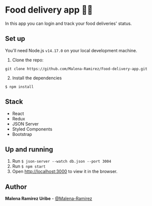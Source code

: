 # Food delivery app 🍔🍕

In this app you can login and track your food deliveries' status. 


## Set up

You'll need Node.js ```v14.17.0``` on your local development machine.

1. Clone the repo:
```
git clone https://github.com/Malena-Ramirez/Food-delivery-app.git
```

2. Install the dependencies

```
$ npm install
```

## Stack
- React
- Redux
- JSON Server
- Styled Components
- Bootstrap

## Up and running
1. Run ```$ json-server --watch db.json --port 3004```
2. Run ```$ npm start```
3. Open [http://localhost:3000](http://localhost:3000) to view it in the browser.

## Author

**Malena Ramírez Uribe** - [@Malena-Ramirez](https://github.com/Malena-Ramirez)
